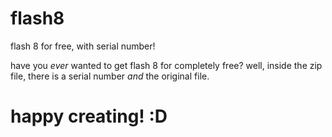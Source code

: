 # flash8
flash 8 for free, with serial number!

have you *ever* wanted to get flash 8 for completely free? well, inside the zip file, there is a serial number *and* the original file. 
# happy creating! :D
